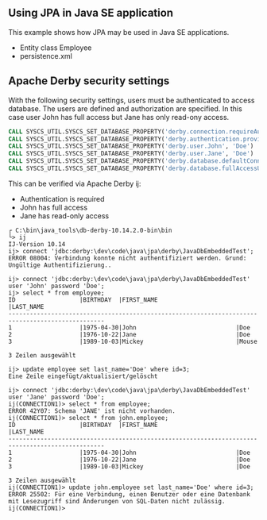 ## Using JPA in Java SE application

This example shows how JPA may be used in Java SE applications.
- Entity class Employee
- persistence.xml

## Apache Derby security settings

With the following security settings, users must be authenticated to access database. The users are
defined and authorization are specified. In this case user John has full access but Jane has only
read-ony access.

```sql
CALL SYSCS_UTIL.SYSCS_SET_DATABASE_PROPERTY('derby.connection.requireAuthentication', 'true')
CALL SYSCS_UTIL.SYSCS_SET_DATABASE_PROPERTY('derby.authentication.provider', 'BUILTIN')
CALL SYSCS_UTIL.SYSCS_SET_DATABASE_PROPERTY('derby.user.John', 'Doe')
CALL SYSCS_UTIL.SYSCS_SET_DATABASE_PROPERTY('derby.user.Jane', 'Doe')
CALL SYSCS_UTIL.SYSCS_SET_DATABASE_PROPERTY('derby.database.defaultConnectionMode', 'readOnlyAccess') /* fullAccess, readOnlyAccess, noAccess */
CALL SYSCS_UTIL.SYSCS_SET_DATABASE_PROPERTY('derby.database.fullAccessUsers', 'John')
```

This can be verified via Apache Derby ij:
- Authentication is required
- John has full access
- Jane has read-only access

```batch
┌ C:\bin\java_tools\db-derby-10.14.2.0-bin\bin
└> ij
IJ-Version 10.14
ij> connect 'jdbc:derby:\dev\code\java\jpa\derby\JavaDbEmbeddedTest';
ERROR 08004: Verbindung konnte nicht authentifiziert werden. Grund: Ungültige Authentifizierung..

ij> connect 'jdbc:derby:\dev\code\java\jpa\derby\JavaDbEmbeddedTest' user 'John' password 'Doe';
ij> select * from employee;
ID                  |BIRTHDAY  |FIRST_NAME                      |LAST_NAME
-------------------------------------------------------------------------------------------------
1                   |1975-04-30|John                            |Doe
2                   |1976-10-22|Jane                            |Doe
3                   |1989-10-03|Mickey                          |Mouse

3 Zeilen ausgewählt

ij> update employee set last_name='Doe' where id=3;
Eine Zeile eingefügt/aktualisiert/gelöscht

ij> connect 'jdbc:derby:\dev\code\java\jpa\derby\JavaDbEmbeddedTest' user 'Jane' password 'Doe';
ij(CONNECTION1)> select * from employee;
ERROR 42Y07: Schema 'JANE' ist nicht vorhanden.
ij(CONNECTION1)> select * from john.employee;
ID                  |BIRTHDAY  |FIRST_NAME                      |LAST_NAME
-------------------------------------------------------------------------------------------------
1                   |1975-04-30|John                            |Doe
2                   |1976-10-22|Jane                            |Doe
3                   |1989-10-03|Mickey                          |Doe

3 Zeilen ausgewählt
ij(CONNECTION1)> update john.employee set last_name='Doe' where id=3;
ERROR 25502: Für eine Verbindung, einen Benutzer oder eine Datenbank mit Lesezugriff sind Änderungen von SQL-Daten nicht zulässig.
ij(CONNECTION1)>
```
